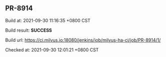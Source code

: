 <h2><a name="pr-8914" class="anchor" href="#pr-8914" rel="nofollow" aria-hidden="true"><span class="octicon octicon-link"></span></a>PR-8914</h2>

<p>Build at: 2021-09-30 11:16:35 +0800 CST</p>

<p>Build result: <strong>SUCCESS</strong></p>

<p>Build url: <a href="https://ci.milvus.io:18080/jenkins/job/milvus-ha-ci/job/PR-8914/1/" rel="nofollow">https://ci.milvus.io:18080/jenkins/job/milvus-ha-ci/job/PR-8914/1/</a></p>

<p>Checked at: 2021-09-30 12:01:21 +0800 CST</p>
